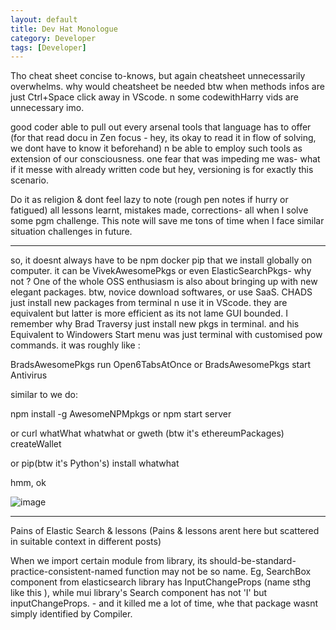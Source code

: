 ```yaml
---
layout: default
title: Dev Hat Monologue
category: Developer
tags: [Developer]
---
```


Tho cheat sheet concise to-knows, but again cheatsheet unnecessarily overwhelms. why would cheatsheet be needed btw when methods infos are just Ctrl+Space click away in VScode. n some codewithHarry vids are unnecessary imo.

good coder able to pull out every arsenal tools that language has to offer (for that read docu in Zen focus - hey, its okay to read it in flow of solving, we dont have to know it beforehand) n be able to employ such tools as extension of our consciousness. one fear that was impeding me was- what if it messe with already written code but hey, versioning is for exactly this scenario.

Do it as religion & dont feel lazy to note (rough pen notes if hurry or fatigued) all lessons learnt, mistakes made, corrections- all when I solve some pgm challenge. This note will save me tons of time when I face similar situation challenges in future.

---
so, it doesnt always have to be npm docker pip that we install globally on computer.
it can be VivekAwesomePkgs or even ElasticSearchPkgs- why not ?
One of the whole OSS enthusiasm is also about bringing up with new elegant packages.
btw, novice download softwares, or use SaaS. CHADS just install new packages from terminal n use it in VScode. they are equivalent but latter is more efficient as its not lame GUI bounded.
I remember why Brad Traversy just install new pkgs in terminal. and his Equivalent to Windowers Start menu was just terminal with customised pow commands.
it was roughly like :

BradsAwesomePkgs run Open6TabsAtOnce or BradsAwesomePkgs start Antivirus

similar to we do:

npm install -g AwesomeNPMpkgs   or  npm start server

or  curl whatWhat whatwhat  or gweth (btw it's ethereumPackages) createWallet

or  pip(btw it's Python's) install whatwhat

hmm, ok

![image](https://github.com/sbibek086/write-the-docs/assets/11883023/5e87135a-1f6f-474c-b388-20c731c4e078)

----

Pains of Elastic Search & lessons (Pains & lessons arent here but scattered in suitable context in different posts)

When we import certain module from library, its should-be-standard-practice-consistent-named function may not be so name.  Eg, SearchBox component from elasticsearch library has InputChangeProps (name sthg like this ), while mui library's Search component has not 'I' but inputChangeProps.  - and it killed me a lot of time, whe that package wasnt simply identified by Compiler.
